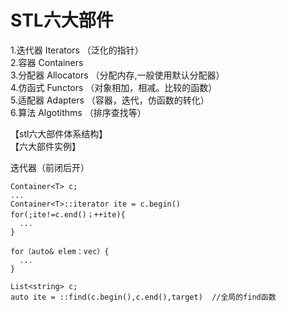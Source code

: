 # STL六大部件 #  
1.迭代器 Iterators （泛化的指针）  
2.容器 Containers     
3.分配器 Allocators （分配内存,一般使用默认分配器）  
4.仿函式 Functors （对象相加，相减。比较的函数）  
5.适配器 Adapters （容器，迭代，仿函数的转化）  
6.算法 Algotithms （排序查找等）  

【stl六大部件体系结构】  
【六大部件实例】  


迭代器（前闭后开）  

    Container<T> c;
    ...
    Container<T>::iterator ite = c.begin()
    for(;ite!=c.end()；++ite){
      ...
    }

    for（auto& elem：vec）{
      ...
    }

    List<string> c;
    auto ite = ::find(c.begin(),c.end(),target)  //全局的find函数



